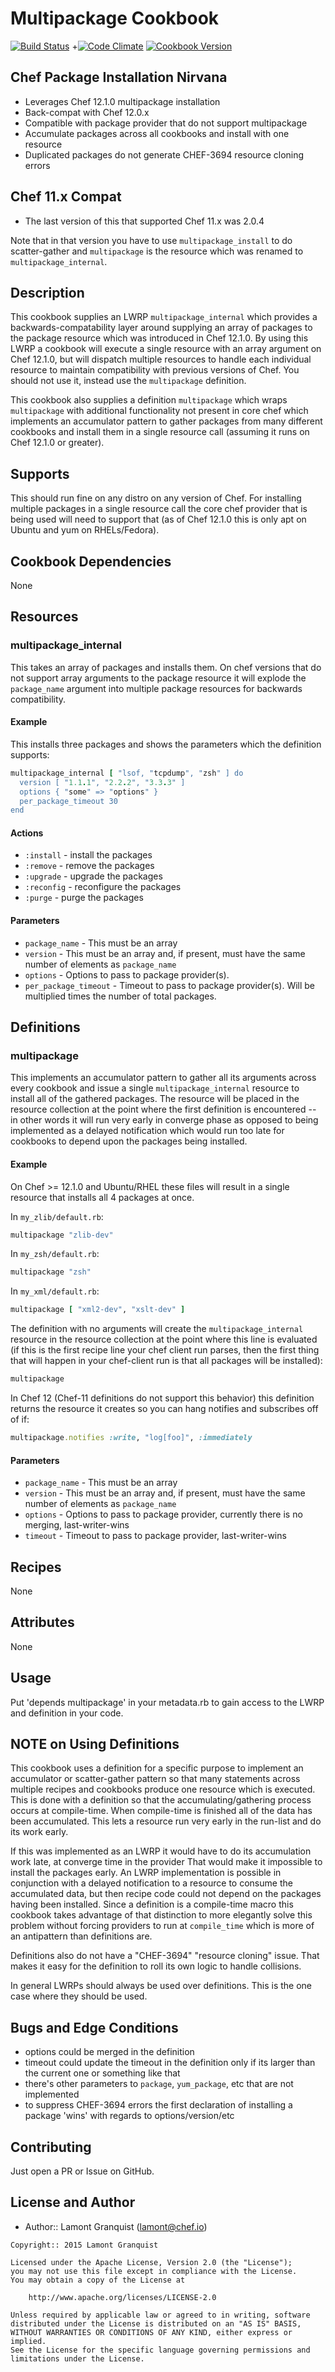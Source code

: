 # Multipackage Cookbook

[![Build Status](https://travis-ci.org/lamont-cookbooks/multipackage.svg?branch=master)](https://travis-ci.org/lamont-cookbooks/multipackage)
+[![Code Climate](https://codeclimate.com/github/lamont-cookbooks/multipackage/badges/gpa.svg)](https://codeclimate.com/github/lamont-cookbooks/multipackage)
[![Cookbook Version](https://img.shields.io/cookbook/v/multipackage.svg)](https://supermarket.chef.io/cookbooks/multipackage)

## Chef Package Installation Nirvana

* Leverages Chef 12.1.0 multipackage installation
* Back-compat with Chef 12.0.x
* Compatible with package provider that do not support multipackage
* Accumulate packages across all cookbooks and install with one resource
* Duplicated packages do not generate CHEF-3694 resource cloning errors

## Chef 11.x Compat

* The last version of this that supported Chef 11.x was 2.0.4

Note that in that version you have to use `multipackage_install` to do
scatter-gather and `multipackage` is the resource which was renamed to
`multipackage_internal`.

## Description

This cookbook supplies an LWRP `multipackage_internal` which provides a
backwards-compatability layer around supplying an array of packages to the
package resource which was introduced in Chef 12.1.0.  By using this LWRP a
cookbook will execute a single resource with an array argument on Chef 12.1.0,
but will dispatch multiple resources to handle each individual resource to
maintain compatibility with previous versions of Chef. You should not use it,
instead use the `multipackage` definition.

This cookbook also supplies a definition `multipackage` which wraps
`multipackage` with additional functionality not present in core chef which
implements an accumulator pattern to gather packages from many different
cookbooks and install them in a single resource call (assuming it runs on Chef
12.1.0 or greater).

## Supports

This should run fine on any distro on any version of Chef.  For installing
multiple packages in a single resource call the core chef provider that is
being used will need to support that (as of Chef 12.1.0 this is only apt on
Ubuntu and yum on RHELs/Fedora).

## Cookbook Dependencies

None

## Resources

### multipackage_internal

This takes an array of packages and installs them.  On chef versions that do
not support array arguments to the package resource it will explode the
`package_name` argument into multiple package resources for backwards
compatibility.

#### Example

This installs three packages and shows the parameters which the definition supports:

```ruby
multipackage_internal [ "lsof, "tcpdump", "zsh" ] do
  version [ "1.1.1", "2.2.2", "3.3.3" ]
  options { "some" => "options" }
  per_package_timeout 30
end
```

#### Actions

- `:install` - install the packages
- `:remove` - remove the packages
- `:upgrade` - upgrade the packages
- `:reconfig` - reconfigure the packages
- `:purge` - purge the packages

#### Parameters

* `package_name` - This must be an array
* `version` - This must be an array and, if present, must have the same number of elements as `package_name`
* `options` - Options to pass to package provider(s).
* `per_package_timeout` - Timeout to pass to package provider(s). Will be multiplied times the number of total packages.

## Definitions

### multipackage

This implements an accumulator pattern to gather all its arguments across every
cookbook and issue a single `multipackage_internal` resource to install all of
the gathered packages.  The resource will be placed in the resource collection
at the point where the first definition is encountered -- in other words it
will run very early in converge phase as opposed to being implemented as a
delayed notification which would run too late for cookbooks to depend upon the
packages being installed.

#### Example

On Chef >= 12.1.0 and Ubuntu/RHEL these files will result in a single resource
that installs all 4 packages at once.

In `my_zlib/default.rb`:

```ruby
multipackage "zlib-dev"
```

In `my_zsh/default.rb`:

```ruby
multipackage "zsh"
```

In `my_xml/default.rb`:

```ruby
multipackage [ "xml2-dev", "xslt-dev" ]
```

The definition with no arguments will create the `multipackage_internal`
resource in the resource collection at the point where this line is evaluated
(if this is the first recipe line your chef client run parses, then the first
thing that will happen in your chef-client run is that all packages will be
installed):

```ruby
multipackage
```

In Chef 12 (Chef-11 definitions do not support this behavior) this definition
returns the resource it creates so you can hang notifies and subscribes off of
if:

```ruby
multipackage.notifies :write, "log[foo]", :immediately
```

#### Parameters

* `package_name` - This must be an array
* `version` - This must be an array and, if present, must have the same number of elements as `package_name`
* `options` - Options to pass to package provider, currently there is no merging, last-writer-wins
* `timeout` - Timeout to pass to package provider, last-writer-wins

## Recipes

None

## Attributes

None

## Usage

Put 'depends multipackage' in your metadata.rb to gain access to the LWRP and
definition in your code.

## NOTE on Using Definitions

This cookbook uses a definition for a specific purpose to implement an
accumulator or scatter-gather pattern so that many statements across multiple
recipes and cookbooks produce one resource which is executed.  This is done
with a definition so that the accumulating/gathering process occurs at
compile-time.  When compile-time is finished all of the data has been
accumulated.  This lets a resource run very early in the run-list and do its
work early.

If this was implemented as an LWRP it would have to do its accumulation work
late, at converge time in the provider That would make it impossible to install
the packages early.  An LWRP implementation is possible in conjunction with a
delayed notification to a resource to consume the accumulated data, but then
recipe code could not depend on the packages having been installed.  Since a
definition is a compile-time macro this cookbook takes advantage of that
distinction to more elegantly solve this problem without forcing providers to
run at `compile_time` which is more of an antipattern than definitions are.

Definitions also do not have a "CHEF-3694" "resource cloning" issue.  That
makes it easy for the definition to roll its own logic to handle collisions.

In general LWRPs should always be used over definitions.  This is the one case
where they should be used.

## Bugs and Edge Conditions

- options could be merged in the definition
- timeout could update the timeout in the definition only if its larger than the current one or something like that
- there's other parameters to `package`, `yum_package`, etc that are not implemented
- to suppress CHEF-3694 errors the first declaration of installing a package 'wins' with regards to options/version/etc

## Contributing

Just open a PR or Issue on GitHub.

## License and Author

- Author:: Lamont Granquist (<lamont@chef.io>)

```text
Copyright:: 2015 Lamont Granquist

Licensed under the Apache License, Version 2.0 (the "License");
you may not use this file except in compliance with the License.
You may obtain a copy of the License at

    http://www.apache.org/licenses/LICENSE-2.0

Unless required by applicable law or agreed to in writing, software
distributed under the License is distributed on an "AS IS" BASIS,
WITHOUT WARRANTIES OR CONDITIONS OF ANY KIND, either express or implied.
See the License for the specific language governing permissions and
limitations under the License.
```
